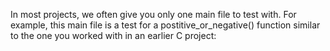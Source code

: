 In most projects, we often give you only one main file to test with. For example, this main file is a test for a postitive_or_negative() function similar to the one you worked with in an earlier C project:
